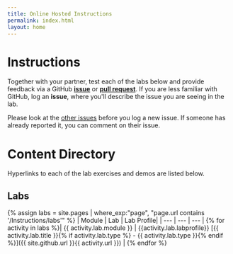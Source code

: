 ```yaml
---
title: Online Hosted Instructions
permalink: index.html
layout: home
---
```

# Instructions

Together with your partner, test each of the labs below and provide feedback via a GitHub **[issue](https://github.com/shannonlindsay/Data-AI-Dev/issues/new)** or **[pull request](https://github.com/shannonlindsay/Data-AI-Dev/pulls)**. If you are less familiar with GitHub, log an **issue**, where you'll describe the issue you are seeing in the lab.

Please look at the [other issues](https://github.com/shannonlindsay/Data-AI-Dev/issues) before you log a new issue. If someone has already reported it, you can comment on their issue.

# Content Directory

Hyperlinks to each of the lab exercises and demos are listed below.

## Labs

{% assign labs = site.pages | where_exp:"page", "page.url contains '/Instructions/labs'" %}
| Module | Lab | Lab Profile|
| --- | --- | --- | 
{% for activity in labs  %}| {{ activity.lab.module }} | {{activity.lab.labprofile}} [{{ activity.lab.title }}{% if activity.lab.type %} - {{ activity.lab.type }}{% endif %}]({{ site.github.url }}{{ activity.url }}) |
{% endfor %}
